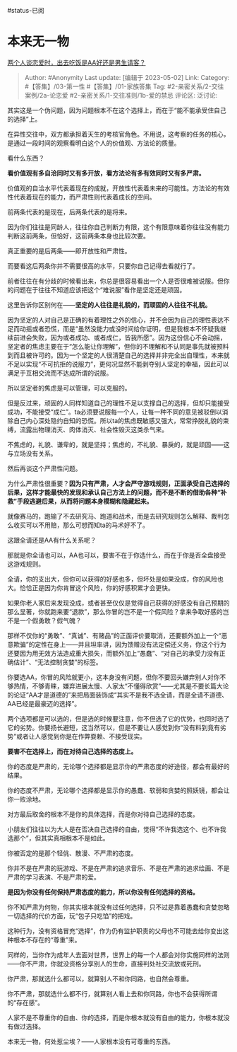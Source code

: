 #status-已阅 
# 本来无一物
[两个人谈恋爱时，出去吃饭是AA好还是男生请客？](https://www.zhihu.com/question/300022010/answer/3008294426)

> Author: #Anonymity
> Last update: [编辑于 2023-05-02]
> Link:
> Category: #【答集】/03-第一性 #【答集】/01-家族答集
> Tag: #2-亲密关系/2-交往案例/2a-论恋爱 #2-亲密关系/1-交往准则/1b-爱的禁忌
> 评论区:
> 泛讨论:

其实这是一个伪问题，因为问题根本不在这个选择上，而在于“能不能承受住自己的选择”上。

在异性交往中，双方都承担着天生的考核官角色。不用说，这考察的任务的核心，是通过一段时间的观察看明白这个人的价值观、方法论的质量。

看什么东西？

**看价值观有多自洽同时又有多开放，看方法论有多有效同时又有多严肃。**

价值观的自洽水平代表着现在的成就，开放性代表着未来的可能性。方法论的有效性代表着现在的能力，而严肃性则代表着成长的空间。

前两条代表的是现在，后两条代表的是将来。

因为你们往往是同龄人，往往你自己判断力有限，这个有限意味着你往往没有能力判断这前两条，但恰好，这前两条本身也比较次要。

真正重要的是后两条——即开放性和严肃性。

而要看这后两条你并不需要很高的水平，只要你自己记得去看就行了。

前者往往在有分歧的时候看出来，你总是很容易看出一个人是否很难被说服。但你的问题在于往往不知道应该把这个“难说服”看作是坚定还是顽固。

这里告诉你区别何在——**坚定的人往往是礼貌的，而顽固的人往往不礼貌。**

因为坚定的人对自己是正确的有着理性之外的信心，并不会因为自己的理性表达不足而动摇或者恐慌，而是“虽然没能力或没时间给你证明，但是我根本不怀疑我继续前进会失败，因为或者成功、或者成仁，皆我所愿”。因为这份信心不会动摇，坚定者的焦虑主要在于“怎么能让你理解”，但你的不理解和不认同是事先就被预料到而且被许可的。因为一个坚定的人很清楚自己的选择并非完全出自理性，本来就不足以实现“不可抗拒的说服力”，更何况显然不能剥夺别人坚定的幸福，因此可以满足于互相交流而不达成所谓的说服。

所以坚定者的焦虑是可以管理，可以克服的。

但是反过来，顽固的人同样知道自己的理性不足以支撑自己的选择，但却只能接受成功，不能接受“成仁”。ta必须要说服每一个人，让每一种不同的意见被驳倒以消除自己内心深处隐约自知的恐慌。所以ta的焦虑既敏感又强大，常常挣脱礼貌的束缚，流露出物理消灭、肉体消灭、社会性毁灭这类杀气来。

不焦虑的，礼貌、谦卑的，就是坚持；焦虑的，不礼貌、暴戾的，就是顽固——这与立场没有关系。

然后再谈这个严肃性问题。

为什么严肃性很重要？**因为只有严肃，人才会严守游戏规则，正面承受自己选择的后果，这样才能最快的发现和承认自己方法上的问题，而不是不断的借助各种“补救”手段逃避后果，从而将问题本身模糊和隐藏起来。**

就像赛马的，跑输了不去研究马、跑道和战术，而是去研究规则怎么解释、裁判怎么收买可以不用赔，那么可想而知ta的马术好不了。

这跟全请还是AA有什么关系呢？

那就是你全请也可以，AA也可以，要害不在于你选什么，而在于你是否全盘接受这游戏规则。

全请，你的支出大，但你可以获得的好感也多，但坏处是如果没成，你的风险也大。恰恰正是因为你肯冒这个风险，你的好感积累才会更快。

如果你老人家后来发现没成，或者甚至仅仅是觉得自己获得的好感没有自己预期的那么显著，你就跑来要“退款”，那么你冒的岂不是一个假风险？拿来争取好感的岂不是一个假勇敢？假气魄？

那样不仅你的“勇敢”、“真诚”、有赌品”的正面评价要取消，还要额外加上一个“恶意欺骗”的定性在身上——并且坦率讲，因为馈赠没有法定偿还义务，你这个行为还要因为用无效方法造成重大损失，而额外加上“愚蠢”、“对自己的承受力没有正确估计”、“无法控制贪婪”的标签。

你要选AA，你冒的风险就更小，这本身没有问题，但你不要回头嫌弃别人对你不够热情，不够青睐，嫌弃进展太慢、人家太“不懂得欣赏”——尤其是不要长篇大论的论证“AA才是道德的”来把局面装饰成“其实不是我不选全请，而是全请不道德、AA已经是最豪迈的选择”。

两个选项都是可以选的，但是选的时候要注意，你不但选了它的优势，也同时选了它的劣势。你要扬长避短，这当然可以，但是不要让人感觉到你“没有料到竟有劣势”或者让人感觉到你是在作弊耍赖、不接受现实。

**要害不在选择上，而在对待自己选择的态度上。**

你的态度是严肃的，无论哪个选择都是显示你的严肃态度的好途径，都会有最好的结果。

你的态度不严肃，无论哪个选择都是显示你的愚蠢、软弱和贪婪的照妖镜，都会让你一败涂地。

对方最后取舍的根本不是你的具体选择，而是你对待自己选择的态度。

小朋友们往往以为大人是在否决自己选择的自由，觉得“不许我选这个、也不许我选那个”，但其实真相根本不是如此。

你被否定的是那个轻佻、散漫、不严肃的态度。

你并不是在严肃的玩游戏、不是在严肃的追求音乐、不是在严肃的追求绘画、不是严肃的学习表演、不是严肃的爱。

**是因为你没有任何保持严肃态度的能力，所以你没有任何选择的资格。**

你不知严肃为何物，你其实根本就没有过任何选择，只不过是靠着愚蠢和贪婪忽略一切选择的代价方面，玩“包子只吃馅”的把戏。

这种行为，没有资格冒充“选择”，作为仍有监护职责的父母也不可能去给你变出这种根本不存在的“尊重”来。

同样的，当你作为成年人去面对世界，世界上的每一个人都会对你实施同样的法则——你不严肃，你就没资格分享别人的生命，直接判处社交流放或死刑。

你严肃，那就选什么都可以，就算别人不和你同路，也自然会尊重。

你不严肃，那就选什么都不行，就算别人看上去和你同路，你也不会获得所谓的“存在感”。

人家不是不尊重你的自由、你的选择，而是你根本就没有自由的能力，你根本就没有做过选择。

本来无一物，何处惹尘埃？——人家根本没有可尊重的东西。

